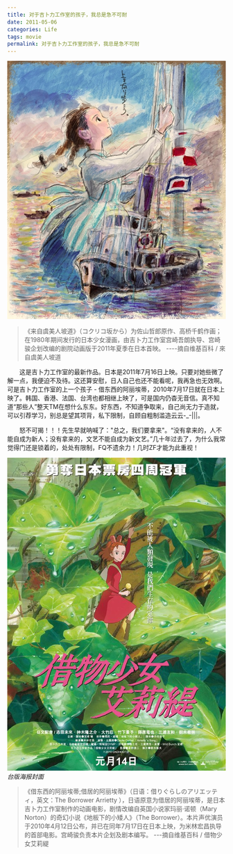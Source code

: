 ```yaml
---
title: 对于吉卜力工作室的孩子，我总是急不可耐
date: 2011-05-06
categories: Life
tags: movie
permalink: 对于吉卜力工作室的孩子，我总是急不可耐
---
```


![](/image/图/对于吉卜力工作室的孩子，我总是急不可耐01.jpg)

>《来自虞美人坡道》（コクリコ坂から）为佐山哲郎原作、高桥千鹤作画；在1980年期间发行的日本少女漫画，由吉卜力工作室宫崎吾朗执导、宫崎骏企划改编的剧院动画版于2011年夏季在日本首映。           ----摘自维基百科 / 來自虞美人坡道

　　这是吉卜力工作室的最新作品。日本是2011年7月16日上映。只要对她些微了解一点，我便迫不及待。这还算安慰，日人自己也还不能看呢，我再急也无效啊。可是吉卜力工作室的上一个孩子 - 借东西的阿丽埃蒂，2010年7月17日就在日本上映了。韩国、香港、法国、台湾也都相继上映了，可是国内仍杳无音信。真不知道“那些人”整天TM在想什么东东。好东西，不知道争取来，自己尚无力于造就，可以引荐学习，别总是望其项背，私下限制，自顾自粗制滥造云云-_-|||。

　　怒不可揭！！！先生早就呐喊了："总之，我们要拿来"。“没有拿来的，人不能自成为新人；没有拿来的，文艺不能自成为新文艺。”几十年过去了，为什么我常觉得门还是锁着的，处处有限制，FQ不遗余力！几时ZF才能为此重视！

![](/image/图/对于吉卜力工作室的孩子，我总是急不可耐02.jpg)
*台版海报封面*

>《借东西的阿丽埃蒂;借居的阿丽埃蒂》（日语：借りぐらしのアリエッティ，英文：The Borrower Arrietty ），日语原意为借居的阿丽埃蒂，是日本吉卜力工作室制作的动画电影，剧情改编自英国小说家玛丽·诺顿（Mary Norton）的奇幻小说《地板下的小矮人》（The Borrower）。本片声优演员于2010年4月12日公布，并已在同年7月17日在日本上映，为米林宏昌执导的首部电影。宫崎骏负责本片企划及剧本编写。    ---摘自维基百科 / 借物少女艾莉緹
